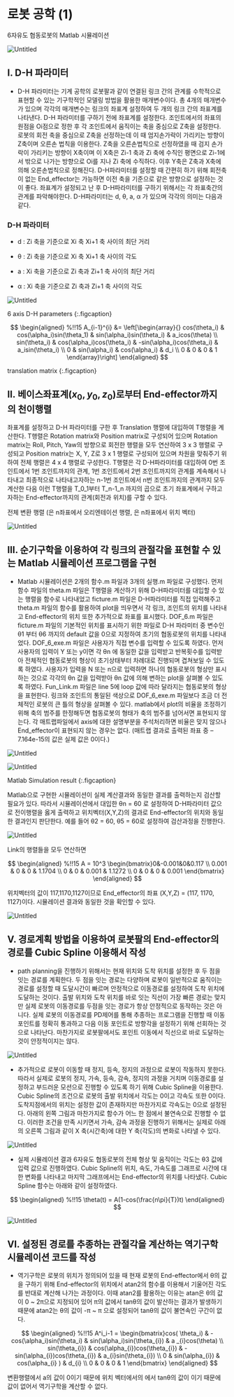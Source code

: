# 로봇 공학 (1)

6자유도 협동로봇의 Matlab 시뮬레이션

![Untitled](https://raw.githubusercontent.com/kyu8456/kyu8456.github.io/main/robotics/images/robotics_2/Untitled.png)

## Ⅰ. D-H 파라미터

- D-H 파라미터는 기계 공학의 로봇팔과 같이 연결된 링크 간의 관계를 수학적으로 표현할 수 있는 기구학적인 모델링 방법을 활용한 매개변수이다. 총 4개의 매개변수가 있으며 각각의 매개변수는 링크의 좌표계 설정하여 두 개의 링크 간의 좌표계를 나타낸다. D-H 파라미터를 구하기 전에 좌표계를 설정한다. 조인트에서의 좌표의 원점을 Oi점으로 정한 후 각 조인트에서 움직이는 축을 중심으로 Z축을 설정한다. 로봇의 회전 축을 중심으로 Z축을 선정하는데 이 때 엄지손가락이 가리키는 방향이 Z축이며 오른손 법칙을 이용한다. Z축을 오른손법칙으로 선정하였을 때 검지 손가락이 가리키는 방향이 X축이며 이 X축은 Zi-1 축과 Zi 축에 수직인 평면으로 Zi-1에서 밖으로 나가는 방향으로 Oi를 지나 Zi 축에 수직하다. 이후 Y축은 Z축과 X축에 의해 오른손법칙으로 정해진다. D-H파라미터를 설정할 때 간편히 하기 위해 회전축이 없는 End_effector는 가능하면 이전 축을 기준으로 같은 방향으로 설정하는 것이 좋다. 좌표계가 설정되고 난 후 D-H파라미터를 구하기 위해서는 각 좌표축간의 관계를 파악해야한다. D-H파라미터는 d, θ, a, α 가 있으며 각각의 의미는 다음과 같다.

### D-H 파라미터

- d : Zi 축을 기준으로 Xi 축 Xi+1 축 사이의 최단 거리

- θ : Zi 축을 기준으로 Xi 축 Xi+1 축 사이의 각도

- a : Xi 축을 기준으로 Zi 축과 Zi+1 축 사이의 최단 거리

- α : Xi 축을 기준으로 Zi 축과 Zi+1 축 사이의 각도

![Untitled](https://raw.githubusercontent.com/kyu8456/kyu8456.github.io/main/robotics/images/robotics_2/Untitled_1.png)

6 axis D-H parameters
{:.figcaption}


$$
\begin{aligned} %!!15
A_{i-1}^{i} &= \left[\begin{array}{}
    cos(\theta_i) & cos(\alpha_i)sin(\theta_1) & sin(\alpha_i)sin(\theta_i) & a_icos(\theta) \\
    sin(\theta_i) & cos(\alpha_i)cos(\theta_i) & -sin(\alpha_i)cos(\theta_i) & a_isin(\theta_i) \\
    0 & sin(\alpha_i) & cos(\alpha_i) & d_i \\ 0 & 0 & 0 & 1
    \end{array}\right]
\end{aligned}
$$

translation matrix
{:.figcaption}

## Ⅱ. 베이스좌표계$(x_{0},y_{0},z_{0})$로부터 End-effector까지의 천이행렬

좌표계를 설정하고 D-H 파라미터를 구한 후 Translation 행렬에 대입하여 T행렬을 계산한다. T행렬은 Rotation matrix와 Position matrix로 구성되어 있으며 Rotation matrix는 Roll, Pitch, Yaw의 방향으로 회전한 행렬을 모두 연산하여 3 x 3 행렬로 구성되고 Position matrix는 X, Y, Z로 3 x 1 행렬로 구성되어 있으며 차원을 맞춰주기 위하여 전체 행렬은 4 x 4 행렬로 구성한다. T행렬은 각 D-H파라미터를 대입하여 0번 조인트에서 1번 조인트까지의 관계, 1번 조인트에서 2번 조인트까지의 관계를 계속해서 나타내고 최종적으로 나타내고자하는 n-1번 조인트에서 n번 조인트까지의 관계까지 모두 계산한 다음 이런 T행렬을 T_0_1부터 T_n-1_n 까지의 곱으로 초기 좌표계에서 구하고자하는 End-effector까지의 관계(회전과 위치)를 구할 수 있다.


전체 변환 행렬 (은 n좌표에서 오리엔테이션 행렬, 은 n좌표에서 위치 벡터)

![Untitled](https://raw.githubusercontent.com/kyu8456/kyu8456.github.io/main/robotics/images/robotics_2/Untitled_2.png)


## Ⅲ. 순기구학을 이용하여 각 링크의 관절각을 표현할 수 있는 Matlab 시뮬레이션 프로그램을 구현

- Matlab 시뮬레이션은 2개의 함수.m 파일과 3개의 실행.m 파일로 구성했다. 먼저 함수 파일의 theta.m 파일은 T행렬을 계산하기 위해 D-H파라미터를 대입할 수 있는 행렬을 함수로 나타내었고 ficture.m 파일은 D-H파라미터를 직접 입력해주고 theta.m 파일의 함수를 활용하여 plot을 띄우면서 각 링크, 조인트의 위치를 나타내고 End-effector의 위치 또한 추가적으로 좌표를 표시했다. DOF_6.m 파일은 ficture.m 파일의 기본적인 위치를 표시하기 위한 파일로 D-H 파라미터 중 변수인 θ1 부터 θ6 까지의 default 값을 0으로 지정하여 초기의 협동로봇의 위치를 나타내었다. DOF_6_exe.m 파일은 사용자가 직접 변수를 입력할 수 있도록 하였다. 먼저 사용자의 입력이 Y 또는 y이면 각 θn 에 동일한 값을 입력받고 반복횟수를 입력받아 전체적인 협동로봇의 형상이 초기상태부터 차례대로 진행되며 겹쳐보일 수 있도록 하였다. 사용자가 입력을 N 또는 n으로 입력하면 하나의 협동로봇의 형상만 표시하는 것으로 각각의 θn 값을 입력받아 θn 값에 의해 변하는 plot을 살펴볼 수 있도록 하였다. Fun_Link.m 파일은 line 5에 loop 값에 따라 달라지는 협동로봇의 형상을 표현한다. 링크와 조인트의 통일된 색상으로 DOF_6_exe.m 파일보다 조금 더 전체적인 로봇의 큰 틀의 형상을 살펴볼 수 있다. matlab에서 plot의 비율을 조정하기 위해 축의 범주를 한정해두면 협동로봇의 형태가 축의 범주를 넘어서면 표현되지 않는다. 각 매트랩파일에서 axis에 대한 설명부분을 주석처리하면 비율은 맞지 않으나 End_effector이 표현되지 않는 경우는 없다. (매트랩 결과로 출력된 좌표 중 –7.164e-15의 값은 실제 값은 0이다.)


![Untitled](https://raw.githubusercontent.com/kyu8456/kyu8456.github.io/main/robotics/images/robotics_2/Untitled_3.png)

![Untitled](https://raw.githubusercontent.com/kyu8456/kyu8456.github.io/main/robotics/images/robotics_2/Untitled_4.png)

Matlab Simulation result
{:.figcaption}

Matlab으로 구현한 시뮬레이션이 실제 계산결과와 동일한 결과를 출력하는지 검산할 필요가 있다. 따라서 시뮬레이션에서 대입한 θn = 60 로 설정하여 D-H파라미터 값으로 전이행렬을 옳게 출력하고 위치벡터(X,Y,Z)의 결과로 End-effector의 위치와 동일한 결과인지 판단한다. 예를 들어 θ2 = 60, θ5 = 60로 설정하여 검산과정을 진행한다.

![Untitled](https://raw.githubusercontent.com/kyu8456/kyu8456.github.io/main/robotics/images/robotics_2/Untitled_5.png)

Link의 행렬들을 모두 연산하면

$$
\begin{aligned} %!!15
A = 10^3  \begin{bmatrix}0&-0.001&0&0.117 \\ 0.001 & 0 & 0 & 1.1704 \\ 0 & 0  & 0.001 & 1.1272 \\ 0 & 0 & 0 & 0.001 \end{bmatrix}
\end{aligned}
$$

위치벡터의 값이 117,1170,1127이므로 End_effector의 좌표 (X,Y,Z) = (117, 1170, 1127)이다. 시뮬레이션 결과와 동일한 것을 확인할 수 있다.

![Untitled](https://raw.githubusercontent.com/kyu8456/kyu8456.github.io/main/robotics/images/robotics_2/Untitled_6.png)

## Ⅴ. 경로계획 방법을 이용하여 로봇팔의 End-effector의 경로를 Cubic Spline 이용해서 작성

- path planning을 진행하기 위해서는 현재 위치와 도착 위치를 설정한 후 두 점을 잇는 경로를 계획한다. 두 점을 잇는 경로는 다양하며 로봇이 일반적으로 움직이는 경로를 설정할 때 도달시간이 빠르며 안정적으로 이동경로를 설정하여 도착 위치에 도달하는 것이다. 출발 위치와 도착 위치를 바로 잇는 직선이 가장 빠른 경로는 맞지만 실제 로봇의 이동경로를 두점을 잇는 경로가 항상 안정적으로 동작하는 것은 아니다. 실제 로봇의 이동경로를 PD제어를 통해 추종하는 프로그램을 진행할 때 이동 포인트를 정확히 통과하고 다음 이동 포인트로 방향각을 설정하기 위해 선회하는 것으로 나타난다. 마찬가지로 로봇팔에서도 포인트 이동에서 직선으로 바로 도달하는 것이 안정적이지는 않다.

![Untitled](https://raw.githubusercontent.com/kyu8456/kyu8456.github.io/main/robotics/images/robotics_2/Untitled_7.png)

- 추가적으로 로봇이 이동할 때 정지, 등속, 정지의 과정으로 로봇이 작동하지 못한다. 따라서 실제로 로봇의 정지, 가속, 등속, 감속, 정지의 과정을 거치며 이동경로를 설정하고 부드러운 모션으로 진행할 수 있도록 하기 위해 Cubic Spline을 이용한다. Cubic Spline의 조건으로 로봇의 출발 위치에서 각도는 0이고 각속도 또한 0이다. 도착지점에서의 위치는 설정한 값이 존재하지만 마찬가지로 각속도는 0으로 설정된다. 아래의 왼쪽 그림과 마찬가지로 함수가 어느 한 점에서 불연속으로 진행할 수 없다. 이러한 조건을 만족 시키면서 가속, 감속 과정을 진행하기 위해서는 실제로 아래의 오른쪽 그림과 같이 X 축(시간축)에 대한 Y 축(각도)의 변화로 나타낼 수 있다.

![Untitled](https://raw.githubusercontent.com/kyu8456/kyu8456.github.io/main/robotics/images/robotics_2/Untitled_8.png)

- 실제 시뮬레이션 결과 6자유도 협동로봇의 전체 형상 및 움직이는 각도는 θ3 값에 입력 값으로 진행하였다. Cubic Spline의 위치, 속도, 가속도를 그래프로 시간에 대한 변화를 나타내고 마지막 그래프에서는 End-effector의 위치를 나타냈다. Cubic Spline 함수는 아래와 같이 설정하였다.

$$
\begin{aligned} %!!15
\theta(t) = A(1-cos(\frac{n\pi}{T})t)
\end{aligned}
$$

![Untitled](https://raw.githubusercontent.com/kyu8456/kyu8456.github.io/main/robotics/images/robotics_2/Untitled_9.png)

## Ⅵ. 설정된 경로를 추종하는 관절각을 계산하는 역기구학 시뮬레이션 코드를 작성

- 역기구학은 로봇의 위치가 정의되어 있을 때 현재 로봇의 End-effector에서 θ의 값을 구하기 위해 End-effector의 위치에서 atan2의 함수를 이용해서 기울어진 각도를 반대로 계산해 나가는 과정이다. 이때 atan2를 활용하는 이유는 atan은 θ의 값이 0 ~ 2π으로 지정되어 있어 π의 값에서 tanθ의 값이 발산하는 결과가 발생하기 때문에 atan2는 θ의 값이 -π ~ π 으로 설정되어 tanθ의 값이 불연속인 구간이 없다.

$$
\begin{aligned} %!!15
A^i_i-1 = \begin{bmatrix}cos( \theta_i) & -cos(\alpha_i)sin(\theta_i) & sin(\alpha_i)sin(\theta_{i}) & a _{i}cos(\theta) \\ sin(\theta_{i}) & cos(\alpha_{i})cos(\theta_{i}) & -sin(\alpha_{i})cos(\theta_{i}) & a_{i}sin(\theta_{i}) \\ 0 & sin(\alpha_{i}) & cos(\alpha_{i} ) & d_{i} \\ 0 & 0 & 0 & 1 \end{bmatrix}
\end{aligned}
$$

변환행렬에서 a의 값이 0이기 때문에 위치 벡터에서의  에서 tanθ의 값이  이기 때문에 값이 없어서 역기구학을 계산할 수 없다.
